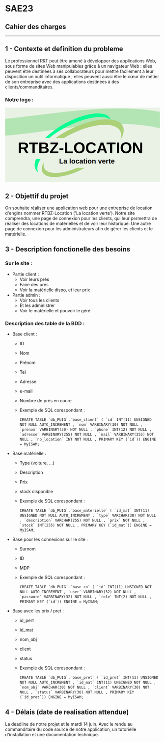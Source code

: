 # SAE23

## Cahier des charges

-------

## 1 - Contexte et definition du probleme

Le professionnel R&T peut être amené à développer des applications Web, sous forme de sites Web manipulables grâce à un navigateur Web : elles peuvent être destinées à ses collaborateurs pour mettre facilement à leur disposition un outil informatique ; elles peuvent aussi être le cœur de métier de son entreprise avec des applications destinées à des clients/commanditaires.

### Notre logo :

![logo](./logo.png)

## 2 - Objettif du projet

On souhaite réaliser une application web pour une entreprise de location d'engins nommer RTBZ-Location ('La location verte'). Notre site comprendra, une page de connexion pour les clients, qui leur permettra de réaliser des locations de matérielles et de voir leur historique. Une autre page de connexion pour les administrateurs afin de gérer les clients et le matérielle.

## 3 - Description fonctionelle des besoins

### Sur le site :

* Partie client :
  * Voir leurs prés
  * Faire des prés
  * Voir la matérielle dispo, et leur prix
* Partie admin :
  * Voir tous les clients
  * Et les administrer
  * Voir le matérielle et pouvoir le géré

### Description des table de la BDD :

* Base client :
  * ID
  * Nom
  * Prénom
  * Tel
  * Adresse
  * e-mail
  * Nombre de près en coure
  * Exemple de SQL corespondant :
  
        CREATE TABLE `db_PUIG`.`base_client` ( `id` INT(11) UNSIGNED NOT NULL AUTO_INCREMENT , `nom` VARBINARY(30) NOT NULL , `prenom` VARBINARY(30) NOT NULL , `phone` INT(12) NOT NULL , `adresse` VARBINARY(255) NOT NULL , `mail` VARBINARY(255) NOT NULL , `nb_location` INT NOT NULL , PRIMARY KEY (`id`)) ENGINE = MyISAM;

* Base matérielle :
  * Type (voiture, ...)
  * Description
  * Prix
  * stock disponible
  * Exemple de SQL corespondant :
  
        CREATE TABLE `db_PUIG`.`base_materielle` ( `id_mat` INT(11) UNSIGNED NOT NULL AUTO_INCREMENT , `type` VARCHAR(30) NOT NULL , `description` VARCHAR(255) NOT NULL , `prix` NOT NULL , `stock` INT(255) NOT NULL , PRIMARY KEY (`id_mat`)) ENGINE = MyISAM;

* Base pour les connexions sur le site :
  * Surnom
  * ID
  * MDP
  * Exemple de SQL corespondant :

        CREATE TABLE `db_PUIG`.`base_co` ( `id` INT(11) UNSIGNED NOT NULL AUTO_INCREMENT , `user` VARBINARY(32) NOT NULL , `password` VARBINARY(32) NOT NULL , `role` INT(2) NOT NULL , PRIMARY KEY (`id`)) ENGINE = MyISAM;

* Base avec les prix / pret :
  * id_pert
  * id_mat
  * nom_obj
  * client
  * status
  * Exemple de SQL corespondant :

        CREATE TABLE `db_PUIG`.`base_pret` ( `id_pret` INT(11) UNSIGNED NOT NULL AUTO_INCREMENT , `id_mat` INT(11) UNSIGNED NOT NULL , `nom_obj` VARCHAR(30) NOT NULL , `client` VARBINARY(30) NOT NULL , `status` VARBINARY(30) NOT NULL , PRIMARY KEY (`id_pret`)) ENGINE = MyISAM;

## 4 - Délais (date de realisation attendue)

La deadline de notre projet et le mardi 14 juin. Avec le rendu au commanditaire du code source de notre application, un tutorielle d'installation et une documentation technique.
